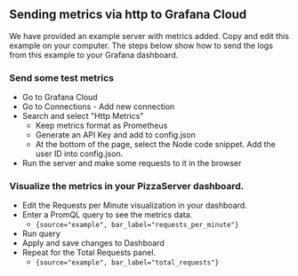 ## Sending metrics via http to Grafana Cloud

We have provided an example server with metrics added. Copy and edit this example on your computer.
The steps below show how to send the logs from this example to your Grafana dashboard.

### Send some test metrics

- Go to Grafana Cloud
- Go to Connections - Add new connection
- Search and select "Http Metrics"
  - Keep metrics format as Prometheus
  - Generate an API Key and add to config.json
  - At the bottom of the page, select the Node code snippet. Add the user ID into config.json.
- Run the server and make some requests to it in the browser

### Visualize the metrics in your PizzaServer dashboard.

- Edit the Requests per Minute visualization in your dashboard.
- Enter a PromQL query to see the metrics data.
  - `{source="example", bar_label="requests_per_minute"}`
- Run query
- Apply and save changes to Dashboard
- Repeat for the Total Requests panel.
  - `{source="example", bar_label="total_requests"}`
